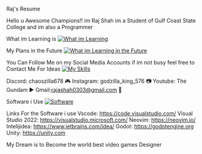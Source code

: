 Raj's Resume
 
Hello u Awesome Champions!! im Raj Shah im a Student of Gulf Coast State College and im also 
a Programmer 

What im Learning is 
[![What im Learning](https://skillicons.dev/icons?i=python,java,cpp,bash,cs,rust,c#&perline=3)](https://skillicons.dev)

My Plans in the Future
[![What im Learning in the Future](https://skillicons.dev/icons?i=html,css,js,react,#&perline=3)](https://skillicons.dev)

You Can Follow Me on my Social Media Accounts if im not busy feel free to 
Contact Me For Ideas
[![My Skills](https://skillicons.dev/icons?i=discord,instagram,gmail)](https://skillicons.dev)

Discord: chaoszilla678 🎮
Instagram: godzilla_king_576 📷
Youtube: The Gundam ▶️
Gmail:rajashah0303@gmail.com 📧

Software i Use 
[![Software](https://skillicons.dev/icons?i=vscode,visualstudio,neovim,idea,godot,unity#&perline=3)](https://skillicons.dev)

Links For the Software i use
Vscode: https://code.visualstudio.com/
Visual Studio 2022: https://visualstudio.microsoft.com/
Neovim: https://neovim.io/ 
Intelijidea: https://www.jetbrains.com/idea/
Godot: https://godotengine.org
Unity: https://unity.com

My Dream is to Become the world best video games Designer
